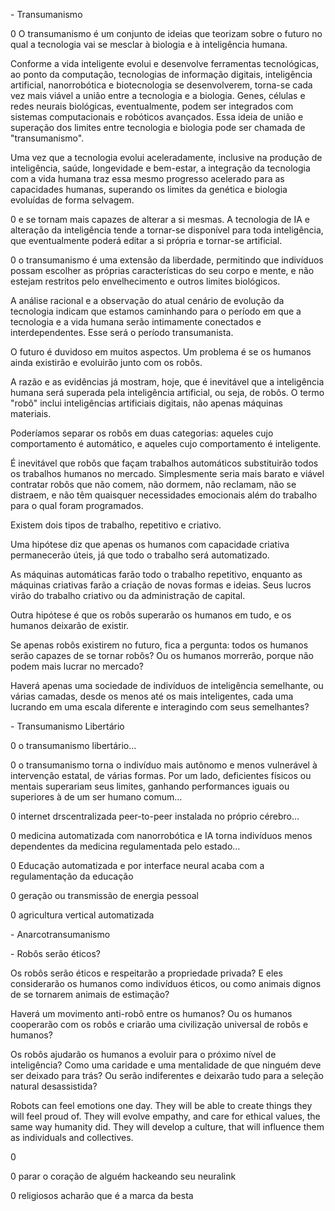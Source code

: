 \- Transumanismo

0 O transumanismo é um conjunto de ideias que teorizam sobre o futuro no qual a tecnologia vai se mesclar à biologia e à inteligência humana.

Conforme a vida inteligente evolui e desenvolve ferramentas tecnológicas, ao ponto da computação, tecnologias de informação digitais, inteligência artificial, nanorrobótica e biotecnologia se desenvolverem, torna-se cada vez mais viável a união entre a tecnologia e a biologia. Genes, células e redes neurais biológicas, eventualmente, podem ser integrados com sistemas computacionais e robóticos avançados. Essa ideia de união e superação dos limites entre tecnologia e biologia pode ser chamada de "transumanismo".

Uma vez que a tecnologia evolui aceleradamente, inclusive na produção de inteligência, saúde, longevidade e bem-estar, a integração da tecnologia com a vida humana traz essa mesmo progresso acelerado para as capacidades humanas, superando os limites da genética e biologia evoluídas de forma selvagem.

0 e se tornam mais capazes de alterar a si mesmas. A tecnologia de IA e alteração da inteligência tende a tornar-se disponível para toda inteligência, que eventualmente poderá editar a si própria e tornar-se artificial.

0 o transumanismo é uma extensão da liberdade, permitindo que indivíduos possam escolher as próprias características do seu corpo e mente, e não estejam restritos pelo envelhecimento e outros limites biológicos.

A análise racional e a observação do atual cenário de evolução da tecnologia indicam que estamos caminhando para o período em que a tecnologia e a vida humana serão intimamente conectados e interdependentes. Esse será o período transumanista.

O futuro é duvidoso em muitos aspectos. Um problema é se os humanos ainda existirão e evoluirão junto com os robôs.

A razão e as evidências já mostram, hoje, que é inevitável que a inteligência humana será superada pela inteligência artificial, ou seja, de robôs. O termo "robô" inclui inteligências artificiais digitais, não apenas máquinas materiais.

Poderíamos separar os robôs em duas categorias: aqueles cujo comportamento é automático, e aqueles cujo comportamento é inteligente.

É inevitável que robôs que façam trabalhos automáticos substituirão todos os trabalhos humanos no mercado. Simplesmente seria mais barato e viável contratar robôs que não comem, não dormem, não reclamam, não se distraem, e não têm quaisquer necessidades emocionais além do trabalho para o qual foram programados.

Existem dois tipos de trabalho, repetitivo e criativo.

Uma hipótese diz que apenas os humanos com capacidade criativa permanecerão úteis, já que todo o trabalho será automatizado. 

As máquinas automáticas farão todo o trabalho repetitivo, enquanto as máquinas criativas farão a criação de novas formas e ideias. Seus lucros virão do trabalho criativo ou da administração de capital.

Outra hipótese é que os robôs superarão os humanos em tudo, e os humanos deixarão de existir.

Se apenas robôs existirem no futuro, fica a pergunta: todos os humanos serão capazes de se tornar robôs? Ou os humanos morrerão, porque não podem mais lucrar no mercado?

Haverá apenas uma sociedade de indivíduos de inteligência semelhante, ou várias camadas, desde os menos até os mais inteligentes, cada uma lucrando em uma escala diferente e interagindo com seus semelhantes?

\- Transumanismo Libertário

0 o transumanismo libertário…

0 o transumanismo torna o indivíduo mais autônomo e menos vulnerável à intervenção estatal, de várias formas. Por um lado, deficientes físicos ou mentais superariam seus limites, ganhando performances iguais ou superiores à de um ser humano comum…

0 internet drscentralizada peer-to-peer instalada no próprio cérebro…

0 medicina automatizada com nanorrobótica e IA torna indivíduos menos dependentes da medicina regulamentada pelo estado…

0 Educação automatizada e por interface neural acaba com a regulamentação da educação

0 geração ou transmissão de energia pessoal

0 agricultura vertical automatizada

\- Anarcotransumanismo

\- Robôs serão éticos?

Os robôs serão éticos e respeitarão a propriedade privada? E eles considerarão os humanos como indivíduos éticos, ou como animais dignos de se tornarem animais de estimação?

Haverá um movimento anti-robô entre os humanos? Ou os humanos cooperarão com os robôs e criarão uma civilização universal de robôs e humanos?

Os robôs ajudarão os humanos a evoluir para o próximo nível de inteligência? Como uma caridade e uma mentalidade de que ninguém deve ser deixado para trás? Ou serão indiferentes e deixarão tudo para a seleção natural desassistida?

Robots can feel emotions one day. They will be able to create things they will feel proud of. They will evolve empathy, and care for ethical values, the same way humanity did. They will develop a culture, that will influence them as individuals and collectives.

0

0 parar o coração de alguém hackeando seu neuralink

0 religiosos acharão que é a marca da besta